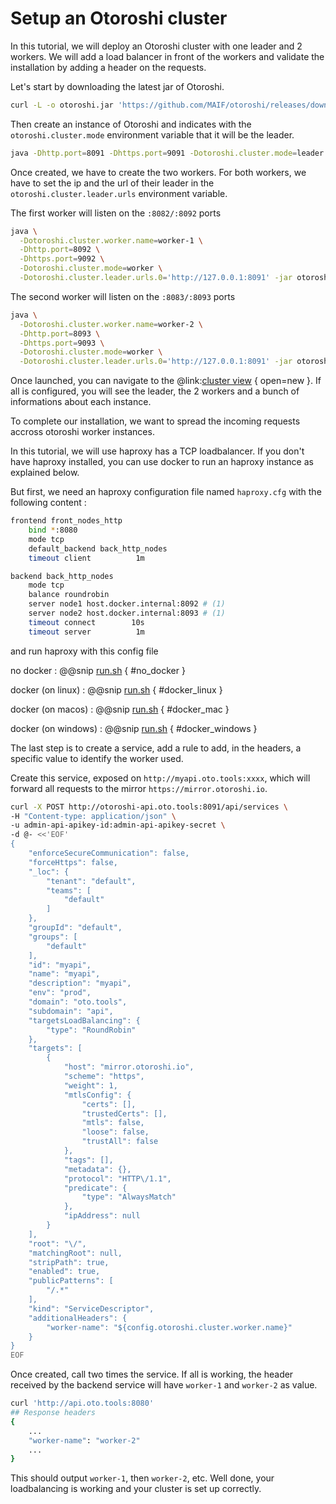 # Setup an Otoroshi cluster

In this tutorial, we will deploy an Otoroshi cluster with one leader and 2 workers. We will add a load balancer in front of the workers and validate the installation by adding a header on the requests.

Let's start by downloading the latest jar of Otoroshi.

```sh
curl -L -o otoroshi.jar 'https://github.com/MAIF/otoroshi/releases/download/v1.5.9/otoroshi.jar'
```

Then create an instance of Otoroshi and indicates with the `otoroshi.cluster.mode` environment variable that it will be the leader.

```sh
java -Dhttp.port=8091 -Dhttps.port=9091 -Dotoroshi.cluster.mode=leader -jar otoroshi.jar
```

Once created, we have to create the two workers. For both workers, we have to set the ip and the url of their leader in the `otoroshi.cluster.leader.urls` environment variable.

The first worker will listen on the `:8082/:8092` ports
```sh
java \
  -Dotoroshi.cluster.worker.name=worker-1 \
  -Dhttp.port=8092 \
  -Dhttps.port=9092 \
  -Dotoroshi.cluster.mode=worker \
  -Dotoroshi.cluster.leader.urls.0='http://127.0.0.1:8091' -jar otoroshi.jar
```

The second worker will listen on the `:8083/:8093` ports
```sh
java \
  -Dotoroshi.cluster.worker.name=worker-2 \
  -Dhttp.port=8093 \
  -Dhttps.port=9093 \
  -Dotoroshi.cluster.mode=worker \
  -Dotoroshi.cluster.leader.urls.0='http://127.0.0.1:8091' -jar otoroshi.jar
```

Once launched, you can navigate to the @link:[cluster view](http://otoroshi.oto.tools:8091/bo/dashboard/cluster) { open=new }. If all is configured, you will see the leader, the 2 workers and a bunch of informations about each instance.

To complete our installation, we want to spread the incoming requests accross otoroshi worker instances. 

In this tutorial, we will use haproxy has a TCP loadbalancer. If you don't have haproxy installed, you can use docker to run an haproxy instance as explained below.

But first, we need an haproxy configuration file named `haproxy.cfg` with the following content :

```sh
frontend front_nodes_http
    bind *:8080
    mode tcp
    default_backend back_http_nodes
    timeout client          1m

backend back_http_nodes
    mode tcp
    balance roundrobin
    server node1 host.docker.internal:8092 # (1)
    server node2 host.docker.internal:8093 # (1)
    timeout connect        10s
    timeout server          1m
```

and run haproxy with this config file

no docker
:   @@snip [run.sh](../snippets/cluster-run-ha.sh) { #no_docker }

docker (on linux)
:   @@snip [run.sh](../snippets/cluster-run-ha.sh) { #docker_linux }

docker (on macos)
:   @@snip [run.sh](../snippets/cluster-run-ha.sh) { #docker_mac }

docker (on windows)
:   @@snip [run.sh](../snippets/cluster-run-ha.sh) { #docker_windows }

The last step is to create a service, add a rule to add, in the headers, a specific value to identify the worker used.

Create this service, exposed on `http://myapi.oto.tools:xxxx`, which will forward all requests to the mirror `https://mirror.otoroshi.io`.

```sh
curl -X POST http://otoroshi-api.oto.tools:8091/api/services \
-H "Content-type: application/json" \
-u admin-api-apikey-id:admin-api-apikey-secret \
-d @- <<'EOF'
{
    "enforceSecureCommunication": false,
    "forceHttps": false,
    "_loc": {
        "tenant": "default",
        "teams": [
            "default"
        ]
    },
    "groupId": "default",
    "groups": [
        "default"
    ],
    "id": "myapi",
    "name": "myapi",
    "description": "myapi",
    "env": "prod",
    "domain": "oto.tools",
    "subdomain": "api",
    "targetsLoadBalancing": {
        "type": "RoundRobin"
    },
    "targets": [
        {
            "host": "mirror.otoroshi.io",
            "scheme": "https",
            "weight": 1,
            "mtlsConfig": {
                "certs": [],
                "trustedCerts": [],
                "mtls": false,
                "loose": false,
                "trustAll": false
            },
            "tags": [],
            "metadata": {},
            "protocol": "HTTP\/1.1",
            "predicate": {
                "type": "AlwaysMatch"
            },
            "ipAddress": null
        }
    ],
    "root": "\/",
    "matchingRoot": null,
    "stripPath": true,
    "enabled": true,
    "publicPatterns": [
        "/.*"
    ],
    "kind": "ServiceDescriptor",
    "additionalHeaders": {
        "worker-name": "${config.otoroshi.cluster.worker.name}"
    }
}
EOF
```

Once created, call two times the service. If all is working, the header received by the backend service will have `worker-1` and `worker-2` as value.

```sh
curl 'http://api.oto.tools:8080'
## Response headers
{
    ...
    "worker-name": "worker-2"
    ...
}
```

This should output `worker-1`, then `worker-2`, etc. Well done, your loadbalancing is working and your cluster is set up correctly.


